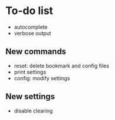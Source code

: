 # To-do list

- autocomplete
- verbose output

## New commands

- reset: delete bookmark and config files
- print settings
- config: modify settings

## New settings

- disable clearing
